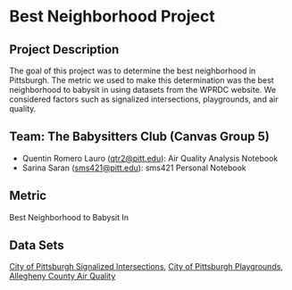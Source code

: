 # Best Neighborhood Project
## Project Description
The goal of this project was to determine the best neighborhood in Pittsburgh. The metric we used to make this determination was the best neighborhood to babysit in using datasets from the WPRDC website. We considered factors such as signalized intersections, playgrounds, and air quality.
## Team: The Babysitters Club (Canvas Group 5)
* Quentin Romero Lauro (qtr2@pitt.edu): Air Quality Analysis Notebook
* Sarina Saran (sms421@pitt.edu): sms421 Personal Notebook
## Metric
Best Neighborhood to Babysit In
## Data Sets
[City of Pittsburgh Signalized Intersections](https://data.wprdc.org/dataset/city-of-pittsburgh-signalized-intersections), [City of Pittsburgh Playgrounds](https://data.wprdc.org/dataset/playgrounds), [Allegheny County Air Quality](https://data.wprdc.org/dataset/allegheny-county-air-quality)
